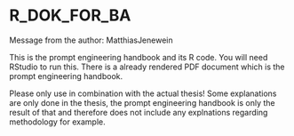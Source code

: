 # R_DOK_FOR_BA

Message from the author: MatthiasJenewein

This is the prompt engineering handbook and its R code. 
You will need RStudio to run this.
There is a already rendered PDF document which is the prompt engineering handbook.

Please only use in combination with the actual thesis! Some explanations are only done in the thesis, the prompt engineering handbook is only the result of that and therefore does not include any explnations regarding methodology for example.
